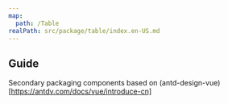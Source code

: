 ```yaml
---
map:
  path: /Table
realPath: src/package/table/index.en-US.md
---
```


## Guide

Secondary packaging components based on (antd-design-vue)[https://antdv.com/docs/vue/introduce-cn]
